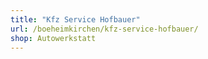 ```yaml
---
title: "Kfz Service Hofbauer"
url: /boeheimkirchen/kfz-service-hofbauer/
shop: Autowerkstatt
---
```

